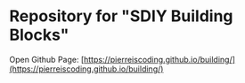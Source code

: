 # Repository for "SDIY Building Blocks"

Open Github Page:  [https://pierreiscoding.github.io/building/](https://pierreiscoding.github.io/building/)
